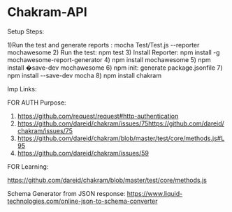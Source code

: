 # Chakram-API

Setup Steps:

1)Run the test and generate reports : mocha Test/Test.js --reporter mochawesome
2) Run the test: npm test
3) Install Reporter: npm install -g mochawesome-report-generator
4) npm install mochawesome
5) npm install �save-dev mochawesome
6) npm init: generate package.jsonfile
7) npm install --save-dev mocha
8) npm install chakram


Imp Links:

FOR AUTH Purpose:

1) https://github.com/request/request#http-authentication
2) https://github.com/dareid/chakram/issues/75https://github.com/dareid/chakram/issues/75
3) https://github.com/dareid/chakram/blob/master/test/core/methods.js#L95
4) https://github.com/dareid/chakram/issues/59

FOR Learning:

https://github.com/dareid/chakram/blob/master/test/core/methods.js

Schema Generator from JSON response:
https://www.liquid-technologies.com/online-json-to-schema-converter
